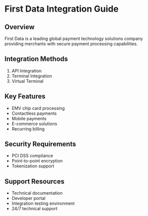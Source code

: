 # First Data Integration Guide

## Overview
First Data is a leading global payment technology solutions company providing merchants with secure payment processing capabilities.

## Integration Methods
1. API Integration
2. Terminal Integration
3. Virtual Terminal

## Key Features
- EMV chip card processing
- Contactless payments
- Mobile payments
- E-commerce solutions
- Recurring billing

## Security Requirements
- PCI DSS compliance
- Point-to-point encryption
- Tokenization support

## Support Resources
- Technical documentation
- Developer portal
- Integration testing environment
- 24/7 technical support